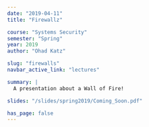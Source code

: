 ```yaml
---
date: "2019-04-11"
title: "Firewallz"

course: "Systems Security"
semester: "Spring"
year: 2019
author: "Ohad Katz"

slug: "firewalls"
navbar_active_link: "lectures"

summary: |
  A presentation about a Wall of Fire!

slides: "/slides/spring2019/Coming_Soon.pdf"

has_page: false
---
```

